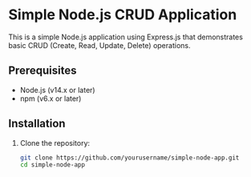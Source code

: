 # Simple Node.js CRUD Application

This is a simple Node.js application using Express.js that demonstrates basic CRUD (Create, Read, Update, Delete) operations.

## Prerequisites

- Node.js (v14.x or later)
- npm (v6.x or later)

## Installation

1. Clone the repository:
   ```sh
   git clone https://github.com/yourusername/simple-node-app.git
   cd simple-node-app
